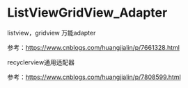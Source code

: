 # ListViewGridView_Adapter
listview，gridview 万能adapter

参考：https://www.cnblogs.com/huangjialin/p/7661328.html

recyclerview通用适配器

参考：https://www.cnblogs.com/huangjialin/p/7808599.html
